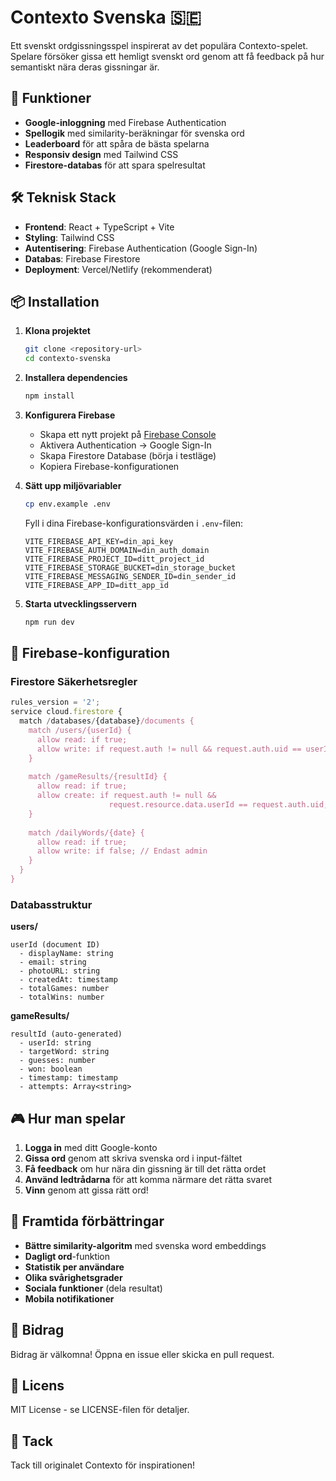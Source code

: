 # Contexto Svenska 🇸🇪

Ett svenskt ordgissningsspel inspirerat av det populära Contexto-spelet. Spelare försöker gissa ett hemligt svenskt ord genom att få feedback på hur semantiskt nära deras gissningar är.

## 🚀 Funktioner

- **Google-inloggning** med Firebase Authentication
- **Spellogik** med similarity-beräkningar för svenska ord
- **Leaderboard** för att spåra de bästa spelarna
- **Responsiv design** med Tailwind CSS
- **Firestore-databas** för att spara spelresultat

## 🛠️ Teknisk Stack

- **Frontend**: React + TypeScript + Vite
- **Styling**: Tailwind CSS
- **Autentisering**: Firebase Authentication (Google Sign-In)
- **Databas**: Firebase Firestore
- **Deployment**: Vercel/Netlify (rekommenderat)

## 📦 Installation

1. **Klona projektet**
   ```bash
   git clone <repository-url>
   cd contexto-svenska
   ```

2. **Installera dependencies**
   ```bash
   npm install
   ```

3. **Konfigurera Firebase**
   - Skapa ett nytt projekt på [Firebase Console](https://console.firebase.google.com/)
   - Aktivera Authentication → Google Sign-In
   - Skapa Firestore Database (börja i testläge)
   - Kopiera Firebase-konfigurationen

4. **Sätt upp miljövariabler**
   ```bash
   cp env.example .env
   ```
   
   Fyll i dina Firebase-konfigurationsvärden i `.env`-filen:
   ```
   VITE_FIREBASE_API_KEY=din_api_key
   VITE_FIREBASE_AUTH_DOMAIN=din_auth_domain
   VITE_FIREBASE_PROJECT_ID=ditt_project_id
   VITE_FIREBASE_STORAGE_BUCKET=din_storage_bucket
   VITE_FIREBASE_MESSAGING_SENDER_ID=din_sender_id
   VITE_FIREBASE_APP_ID=ditt_app_id
   ```

5. **Starta utvecklingsservern**
   ```bash
   npm run dev
   ```

## 🔧 Firebase-konfiguration

### Firestore Säkerhetsregler

```javascript
rules_version = '2';
service cloud.firestore {
  match /databases/{database}/documents {
    match /users/{userId} {
      allow read: if true;
      allow write: if request.auth != null && request.auth.uid == userId;
    }
    
    match /gameResults/{resultId} {
      allow read: if true;
      allow create: if request.auth != null && 
                      request.resource.data.userId == request.auth.uid;
    }
    
    match /dailyWords/{date} {
      allow read: if true;
      allow write: if false; // Endast admin
    }
  }
}
```

### Databasstruktur

**users/**
```
userId (document ID)
  - displayName: string
  - email: string
  - photoURL: string
  - createdAt: timestamp
  - totalGames: number
  - totalWins: number
```

**gameResults/**
```
resultId (auto-generated)
  - userId: string
  - targetWord: string
  - guesses: number
  - won: boolean
  - timestamp: timestamp
  - attempts: Array<string>
```

## 🎮 Hur man spelar

1. **Logga in** med ditt Google-konto
2. **Gissa ord** genom att skriva svenska ord i input-fältet
3. **Få feedback** om hur nära din gissning är till det rätta ordet
4. **Använd ledtrådarna** för att komma närmare det rätta svaret
5. **Vinn** genom att gissa rätt ord!

## 🔮 Framtida förbättringar

- **Bättre similarity-algoritm** med svenska word embeddings
- **Dagligt ord**-funktion
- **Statistik per användare**
- **Olika svårighetsgrader**
- **Sociala funktioner** (dela resultat)
- **Mobila notifikationer**

## 🤝 Bidrag

Bidrag är välkomna! Öppna en issue eller skicka en pull request.

## 📄 Licens

MIT License - se LICENSE-filen för detaljer.

## 🙏 Tack

Tack till originalet Contexto för inspirationen!